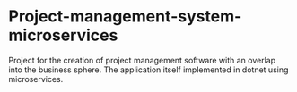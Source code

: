 # Project-management-system-microservices
Project for the creation of project management software with an overlap into the business sphere. The application itself implemented in dotnet using microservices.
